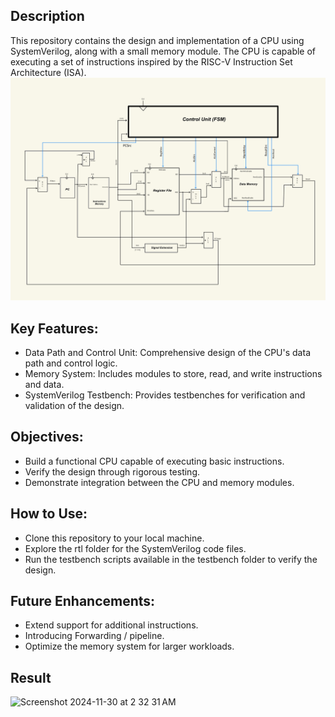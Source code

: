 ## Description
This repository contains the design and implementation of a CPU using SystemVerilog, along with a small memory module. The CPU is capable of executing a set of instructions inspired by the RISC-V Instruction Set Architecture (ISA).
![image](https://github.com/Dipon-Ctg/CPU-Design-in-SystemVerilog/blob/main/src/IMG_0079.JPG)

## Key Features:
- Data Path and Control Unit: Comprehensive design of the CPU's data path and control logic.
- Memory System: Includes modules to store, read, and write instructions and data.
- SystemVerilog Testbench: Provides testbenches for verification and validation of the design.

## Objectives:
- Build a functional CPU capable of executing basic instructions.
- Verify the design through rigorous testing.
- Demonstrate integration between the CPU and memory modules.


## How to Use:
- Clone this repository to your local machine.
- Explore the rtl folder for the SystemVerilog code files.
- Run the testbench scripts available in the testbench folder to verify the design.

## Future Enhancements:
- Extend support for additional instructions.
- Introducing Forwarding / pipeline.
- Optimize the memory system for larger workloads.

## Result
![Screenshot 2024-11-30 at 2 32 31 AM](https://github.com/user-attachments/assets/64323c67-d761-40d7-bb4e-b3fe066d66da)
